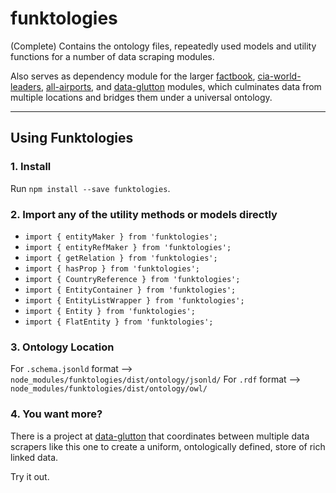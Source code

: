 # funktologies
(Complete) Contains the ontology files, repeatedly used models and utility functions for a number of data scraping modules.

Also serves as dependency module for the larger [factbook](https://github.com/WilliamRADFunk/factbook.git), [cia-world-leaders](https://github.com/WilliamRADFunk/cia-world-leaders.git), [all-airports](https://github.com/WilliamRADFunk/all-airports.git), and [data-glutton](https://github.com/WilliamRADFunk/data-glutton.git) modules, which culminates data from multiple locations and bridges them under a universal ontology.

***

## Using Funktologies

### 1. Install

Run `npm install --save funktologies`.

### 2. Import any of the utility methods or models directly

* `import { entityMaker } from 'funktologies';`
* `import { entityRefMaker } from 'funktologies';`
* `import { getRelation } from 'funktologies';`
* `import { hasProp } from 'funktologies';`
* `import { CountryReference } from 'funktologies';`
* `import { EntityContainer } from 'funktologies';`
* `import { EntityListWrapper } from 'funktologies';`
* `import { Entity } from 'funktologies';`
* `import { FlatEntity } from 'funktologies';`

### 3. Ontology Location

For `.schema.jsonld` format --> `node_modules/funktologies/dist/ontology/jsonld/`
For `.rdf` format --> `node_modules/funktologies/dist/ontology/owl/`

### 4. You want more?

There is a project at [data-glutton](https://github.com/WilliamRADFunk/data-glutton.git) that coordinates between multiple data scrapers like this one to create a uniform, ontologically defined, store of rich linked data.

Try it out.
